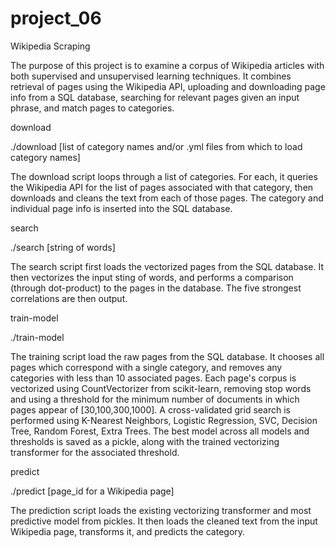 # project_06

Wikipedia Scraping

The purpose of this project is to examine a corpus of Wikipedia articles with both supervised and unsupervised learning techniques. It combines retrieval of pages using the Wikipedia API, uploading and downloading page info from a SQL database, searching for relevant pages given an input phrase, and match pages to categories.

download

./download [list of category names and/or .yml files from which to load category names]

The download script loops through a list of categories. For each, it queries the Wikipedia API for the list of pages associated with that category, then downloads and cleans the text from each of those pages. The category and individual page info is inserted into the SQL database.

search

./search [string of words]

The search script first loads the vectorized pages from the SQL database. It then vectorizes the input sting of words, and performs a comparison (through dot-product) to the pages in the database. The five strongest correlations are then output.

train-model

./train-model

The training script load the raw pages from the SQL database. It chooses all pages which correspond with a single category, and removes any categories with less than 10 associated pages. Each page's corpus is vectorized using CountVectorizer from scikit-learn, removing stop words and using a threshold for the minimum number of documents in which pages appear of [30,100,300,1000]. A cross-validated grid search is performed using K-Nearest Neighbors, Logistic Regression, SVC, Decision Tree, Random Forest, Extra Trees. The best model across all models and thresholds is saved as a pickle, along with the trained vectorizing transformer for the associated threshold.

predict

./predict [page_id for a Wikipedia page]

The prediction script loads the existing vectorizing transformer and most predictive model from pickles. It then loads the cleaned text from the input Wikipedia page, transforms it, and predicts the category.
